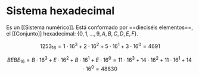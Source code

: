 # Sistema hexadecimal

Es un [[Sistema numérico]]. Está conformado por ==dieciséis elementos==, el [[Conjunto]] hexadecimal: $\{0, 1,\dots, 9, A, B, C, D, E, F\}$.

$$
1253_{16} = 1 \cdot 16^3 + 2 \cdot 16^2 + 5 \cdot 16^1 + 3 \cdot 16^0 = 4691
$$

$$
BEBE_{16} = B \cdot 16^3 + E \cdot 16^2 + B \cdot 16^1 + E \cdot 16^0 = 11 \cdot 16^3 + 14 \cdot 16^2 + 11 \cdot 16^1 + 14 \cdot 16^0 = 48830
$$
